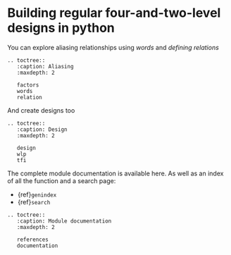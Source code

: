 # Building regular four-and-two-level designs in python

You can explore aliasing relationships using *words* and *defining relations*

```{eval-rst}
.. toctree::
   :caption: Aliasing
   :maxdepth: 2

   factors
   words
   relation

```

And create designs too

```{eval-rst}
.. toctree::
   :caption: Design
   :maxdepth: 2

   design
   wlp
   tfi

```

The complete module documentation is available here.
As well as an index of all the function and a search page:

- {ref}`genindex`
- {ref}`search`

```{eval-rst}
.. toctree::
   :caption: Module documentation
   :maxdepth: 2

   references
   documentation
```
